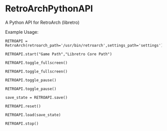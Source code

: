 RetroArchPythonAPI
==================

A Python API for RetroArch (libretro)


Example Usage:

```
RETROAPI = RetroArch(retroarch_path='/usr/bin/retroarch',settings_path='settings')

RETROAPI.start("Game Path","Libretro Core Path")

RETROAPI.toggle_fullscreen()

RETROAPI.toggle_fullscreen()

RETROAPI.toggle_pause()

RETROAPI.toggle_pause()

save_state = RETROAPI.save()

RETROAPI.reset()

RETROAPI.load(save_state)

RETROAPI.stop()
```
